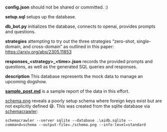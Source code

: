 **config.json** should not be shared or committed. :)

**setup.sql** setups up the database.

**db_bot.py** initializes the database, connects to openai, provides prompts and questions.

**strategies** attempting to try out the three strategies “zero-shot, single-domain, and cross-domain” as outlined in this paper: https://arxiv.org/abs/2305.11853

**responses_\<strategy>_\<time>.json** records the provided prompts and questions, as well as the generated SQL queries and responses.

**description** This database represents the mock data to manage an upcoming dogshow.

<a href="sample_post.md">**sample_post.md**</a> is a sample report of the data in this effort.

<a href="schema.png">schema.png</a> reveals a poorly setup schema where foreign keys exist but are not explicitly defined :smile:. This was created from the sqlite database via <a href="https://www.google.com/search?q=install+schemacrawler">schemacrawler</a>:
```
schemacrawler --server sqlite --database .\aidb.sqlite --command=schema --output-file=./schema.png --info-level=standard
```


